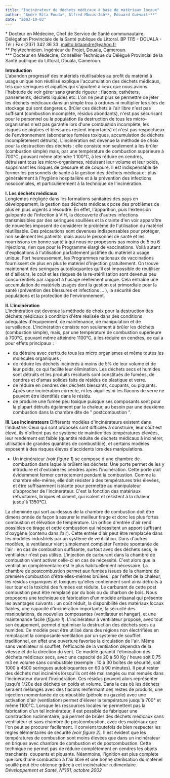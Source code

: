 ```yaml
---
title: "Incinérateur de déchets médicaux à base de matériaux locaux"
author: "André Bita Fouda*, Alfred Mbous Job**, Edouard Guévart***"
date: "2003-10-03"
---
```


\* Docteur en Médecine, Chef de Service de Santé communautaire. Délégation Provinciale de la Santé publique du Littoral. BP 1115 - DOUALA - Tél / Fax (237) 342 36 33. [mailto:bitaandre@yahoo.fr](mailto:bitaandre@yahoo.fr)  
\*\* Polytechnicien. Ingénieur du Projet, Douala, Cameroun.  
\*\*\* Docteur en Médecine, Conseiller Technique du Délégué Provincial de la Santé publique du Littoral, Douala, Cameroun.

**Introduction**  
L'abandon progressif des matériels réutilisables au profit du matériel à usage unique non réutilisé explique l'accumulation des déchets médicaux, tels que seringues et aiguilles qui s'ajoutent à ceux que nous avions l'habitude de voir gérer sans grande rigueur : flacons, cathéters, pansements, déchets liquides etc. L'on ne peut plus se permettre de jeter les déchets médicaux dans un simple trou à ordures ni multiplier les sites de stockage qui sont dangereux. Brûler ces déchets à l'air libre n'est pas suffisant (combustion incomplète, résidus abondants), n'est pas sécurisant pour le personnel ou la population (la destruction de tous les micro-organismes n'est pas garantie lors d'une combustion incomplète, les risques de piqûres et blessures restent importants) et n'est pas respectueux de l'environnement (abondantes fumées toxiques, accumulation de déchets incomplètement détruits). L'incinération est devenue la méthode de choix pour la destruction des déchets : elle consiste non seulement à les brûler (combustion simple) mais, par une température de combustion supérieure à 700°C, pouvant même atteindre 1 100°C, à les réduire en cendres, détruisant tous les micro-organismes, réduisant leur volume et leur poids, supprimant les risques de blessure et de coupure. Il est indispensable de former les personnels de santé à la gestion des déchets médicaux : plus généralement à l'hygiène hospitalière et à la prévention des infections nosocomiales, et particulièrement à la technique de l'incinération.

**I. Les déchets médicaux**  
Longtemps négligée dans les formations sanitaires des pays en développement, la gestion des déchets médicaux pose des problèmes de plus en plus urgents à résoudre. En effet, l'apparition, puis l'extension galopante de l'infection à VIH, la découverte d'autres infections transmissibles par des seringues souillées et la crainte d'en voir apparaître de nouvelles imposent de considérer le problème de l'utilisation du matériel réutilisable. Des précautions sont devenues indispensables pour protéger, non seulement les patients, mais aussi le personnel de santé et les nourrissons en bonne santé à qui nous ne proposons pas moins de 5 ou 6 injections, rien que pour le Programme élargi de vaccinations. Voilà autant d'explications à l'utilisation parfaitement justifiée du matériel à usage unique. Fort heureusement, les Programmes nationaux de vaccinations fournissent de plus en plus le matériel d'injection gratuitement. On trouve maintenant des seringues autobloquantes qu'il est impossible de réutiliser et d'ailleurs, le coût et les risques de la re-stérilisation sont devenus peu concurrentiels par rapport à l'usage réellement unique. Cela entraîne une accumulation de matériels usagés dont la gestion est primordiale pour la santé (prévention des blessures et infections ... ), la sécurité des populations et la protection de l'environnement.

**II. L'incinération**  
L'incinération est devenue la méthode de choix pour la destruction des déchets médicaux à condition d'être réalisée dans des conditions adéquates d'équipement, de maintenance, de manipulation et de surveillance. L'incinération consiste non seulement à brûler les déchets (combustion simple), mais, par une température de combustion supérieure à 700°C, pouvant même atteindre 1100°C, à les réduire en cendres, ce qui a pour effets principaux :

- de détruire avec certitude tous les micro organismes et même toutes les molécules organiques ;
- de réduire les déchets incinérés à moins de 5% de leur volume et de leur poids, ce qui facilite leur élimination. Les déchets secs et humides sont détruits et les produits résiduels sont constitués de fumées, de cendres et d'amas solides faits de résidus de plastique et verre.
- de réduire en cendres des déchets blessants, coupants, ou piquants. Après une incinération correcte, ni les aiguilles ni les flacons de verre ne peuvent être identifiés dans le résidu.
- de produire une fumée peu toxique puisque ses composants sont pour la plupart détruits également par la chaleur, au besoin par une deuxième combustion dans la chambre dite de " postcombustion ".

**III. Les incinérateurs** Différents modèles d'incinérateurs existent dans l'industrie. Ceux qui sont proposés sont difficiles à construire, leur coût est élevé, ils n'offrent pas de système de maintien des températures élevées, leur rendement est faible (quantité réduite de déchets médicaux à incinérer, utilisation de grandes quantités de combustible), et certains modèles exposent à des risques élevés d'accidents lors des manipulations.

- Un incinérateur *(voir figure 1*) se compose d'une chambre de combustion dans laquelle brûlent les déchets. Une porte permet de les y introduire et d'extraire les cendres après l'incinération. Cette porte doit évidemment fermer correctement pendant la combustion. Comme la chambre elle-même, elle doit résister à des températures très élevées, et être suffisamment isolante pour permettre au manipulateur d'approcher de l'incinérateur. C'est la fonction des matériaux réfractaires, briques et ciment, qui isolent et résistent à la chaleur jusqu'à 1350°C).

La cheminée qui sort au-dessus de la chambre de combustion doit être dimensionnée de façon à assurer le meilleur tirage et donc les plus fortes combustion et élévation de température. Un orifice d'entrée d'air rend possibles ce tirage et cette combustion qui nécessitent un apport suffisant d'oxygène (contenu dans l'air). Cette entrée d'air peut être remplacée dans les modèles industriels par un système de ventilation. Dans d'autres modèles, le ventilateur vient simplement compléter l'entrée spontanée de l'air : en cas de combustion suffisante, surtout avec des déchets secs, le ventilateur n'est pas utilisé. L'injection de carburant dans la chambre de combustion vient activer celle-ci en cas de nécessité. C'est alors que la ventilation complémentaire est le plus habituellement nécessaire. La chambre de postcombustion permet aux fumées issues de la chambre de première combustion d'être elles-mêmes brûlées : par l'effet de la chaleur, les résidus organiques et toxiques qu'elles contiennent sont ainsi détruits à leur tour et la toxicité des fumées est réduite. Le carburant de cette post combustion peut être remplacé par du bois ou du charbon de bois. Nous proposons une technique de fabrication d'un modèle artisanal qui présente les avantages suivants : un coût réduit, la disponibilité des matériaux locaux fiables, une capacité d'incinération importante, la sécurité des manipulations, de nouvelles composantes (ventilateur et hangar), et une maintenance facile (*figure 1*). L'incinérateur à ventilateur proposé, avec tout son équipement, permet d'optimiser la destruction des déchets secs ou humides. Ce modèle peut être utilisé dans des régions non électrifiées en remplaçant la composante ventilation par un système de soufflet traditionnel, en effet une ouverture favorise la circulation de l'air. Même sans ventilateur ni soufflet, l'efficacité de la ventilation dépendra de la vitesse et de la direction du vent. Ce modèle garantit l'élimination des déchets médicaux secs, avec une capacité de 20 à 50 Kg / heure soit 0,75 m3 en volume sans combustible (exemple : 10 à 30 boîtes de sécurité, soit 1000 à 4500 seringues autobloquantes en 60 à 90 minutes). Il peut rester des déchets mal incinérés lorsqu'ils ont été mal rangés ou mal remués dans l'incinérateur durant l'incinération. Ces résidus peuvent alors représenter jusqu'à 1/20e des déchets en poids et volume. Dans le cas où les déchets seraient mélangés avec des flacons renfermant des restes de produits, une injection momentanée de combustible (pétrole ou gazole) avec une activation d'air (ventilation) permet d'élever la température jusqu'à 700° et même 1100°C. Lorsque les ressources locales ne permettent pas la fabrication d'un tel incinérateur, il est possible de fabriquer une construction rudimentaire, qui permet de brûler des déchets médicaux sans ventilateur et sans chambre de postcombustion, avec des matériaux que l'on peut se procurer facilement. Il convient toutefois de bien respecter les règles élémentaires de sécurité *(voir figure 2).* Il est évident que les températures de combustion sont moins élevées que dans un incinérateur en briques avec chambre de combustion et de postcombustion. Cette technique ne permet pas de réduire complètement en cendres les objets tranchants, coupants et piquants. Néanmoins, l'ignition est plus complète que lors d'une combustion à l'air libre et une bonne stérilisation du matériel souillé peut être obtenue grâce à cet incinérateur rudimentaire. *Développement et Santé, N°161, octobre 2002*
